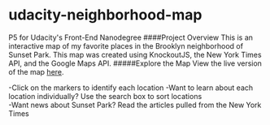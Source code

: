 # udacity-neighborhood-map
P5 for Udacity's Front-End Nanodegree
####Project Overview
This is an interactive map of my favorite places in the Brooklyn neighborhood of Sunset Park.  This map was created using KnockoutJS, the New York Times API, and the Google Maps API.
#####Explore the Map
View the live version of the map [here]("http://cdn.rawgit.com/anavasquez84/udacity-neighborhood-map/master/index.html").


-Click on the markers to identify each location
-Want to learn about each location individually? Use the search box to sort locations  
-Want news about Sunset Park? Read the articles pulled from the New York Times




